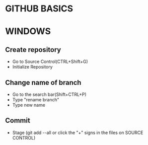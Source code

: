 GITHUB BASICS
==============

# WINDOWS

 ## Create repository
  - Go to Source Control(CTRL+Shift+G)
  - Initialize Repository

 ## Change name of branch
  - Go to the search bar(Shift+CTRL+P)
  - Type "rename branch"
  - Type new name

 ## Commit
  - Stage (git add --all or click the "+"  signs in the files on SOURCE CONTROL)